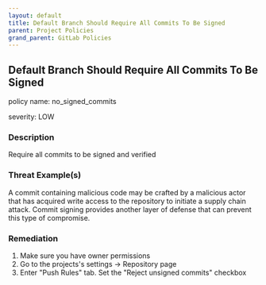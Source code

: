 ```yaml
---
layout: default
title: Default Branch Should Require All Commits To Be Signed
parent: Project Policies
grand_parent: GitLab Policies
---
```



## Default Branch Should Require All Commits To Be Signed
policy name: no_signed_commits

severity: LOW

### Description
Require all commits to be signed and verified

### Threat Example(s)
A commit containing malicious code may be crafted by a malicious actor that has acquired write access to the repository to initiate a supply chain attack. Commit signing provides another layer of defense that can prevent this type of compromise.



### Remediation
1. Make sure you have owner permissions
2. Go to the projects's settings -> Repository page
3. Enter "Push Rules" tab. Set the "Reject unsigned commits" checkbox



